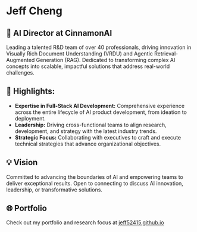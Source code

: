 # Jeff Cheng

## 🚀 AI Director at CinnamonAI
Leading a talented R&D team of over 40 professionals, driving innovation in Visually Rich Document Understanding (VRDU) and Agentic Retrieval-Augmented Generation (RAG). Dedicated to transforming complex AI concepts into scalable, impactful solutions that address real-world challenges.

## 🔑 Highlights:
- **Expertise in Full-Stack AI Development:** Comprehensive experience across the entire lifecycle of AI product development, from ideation to deployment.
- **Leadership:** Driving cross-functional teams to align research, development, and strategy with the latest industry trends.
- **Strategic Focus:** Collaborating with executives to craft and execute technical strategies that advance organizational objectives.

## 💡 Vision
Committed to advancing the boundaries of AI and empowering teams to deliver exceptional results. Open to connecting to discuss AI innovation, leadership, or transformative solutions.

## 🌐 Portfolio
Check out my portfolio and research focus at [jeff52415.github.io](https://jeff52415.github.io)


